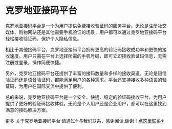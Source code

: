 # 克罗地亚接码平台

克罗地亚接码平台是一个为用户提供免费接收验证码的服务平台。无论是注册社交媒体、购物网站还是其他需要手机验证的场景，用户都可以通过克罗地亚接码平台轻松接收验证码，保护个人隐私信息。

相比于其他接码平台，克罗地亚接码平台拥有更高的验证码接收成功率和更快的接收速度。用户只需在平台上选择所需的手机号码，即可立即接收验证码信息，无需注册或登录，操作简便快捷。

另外，克罗地亚接码平台还提供了丰富的接码数量和多样的接收渠道，无论是短信验证码还是语音验证码，都能满足用户的各种需求。平台还支持接收多种语言的验证码，为用户在国际交流中提供了便利。

总的来说，克罗地亚接码平台是一个安全、快捷、稳定的验证码接收平台，为用户提供了更好的验证码接收体验。无论是个人用户还是企业用户，都可以在这里找到满意的接码解决方案。

更多 关于克罗地亚接码平台 请通过✈与我们联系，感谢阅读,谢谢！[点这里联系✈](https://b.k02.cc)